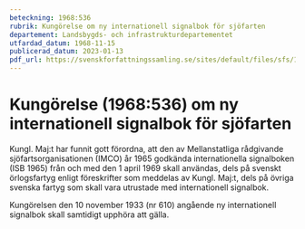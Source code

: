 ```yaml
---
beteckning: 1968:536
rubrik: Kungörelse om ny internationell signalbok för sjöfarten
departement: Landsbygds- och infrastrukturdepartementet
utfardad_datum: 1968-11-15
publicerad_datum: 2023-01-13
pdf_url: https://svenskforfattningssamling.se/sites/default/files/sfs/1968-11/SFS1968-536.pdf
---
```


# Kungörelse (1968:536) om ny internationell signalbok för sjöfarten

Kungl. Maj:t har funnit gott förordna, att den av Mellanstatliga rådgivande sjöfartsorganisationen (IMCO) år 1965 godkända internationella signalboken (ISB 1965) från och med den 1 april 1969 skall användas, dels på svenskt örlogsfartyg enligt föreskrifter som meddelas av Kungl. Maj:t, dels på övriga svenska fartyg som skall vara utrustade med internationell signalbok.

Kungörelsen den 10 november 1933 (nr 610) angående ny internationell signalbok skall samtidigt upphöra att gälla.